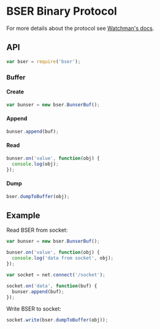 # BSER Binary Protocol

For more details about the protocol see [Watchman's docs](https://facebook.github.io/watchman/docs/bser.html).

## API

```js
var bser = require('bser');
```

### Buffer

#### Create

```js
var bunser = new bser.BunserBuf();
```

#### Append

```js
bunser.append(buf);
```

#### Read

```js
bunser.on('value', function(obj) {
  console.log(obj);
});
```

#### Dump

```js
bser.dumpToBuffer(obj);
```

## Example

Read BSER from socket:

```js
var bunser = new bser.BunserBuf();

bunser.on('value', function(obj) {
  console.log('data from socket', obj);		   
});

var socket = net.connect('/socket');

socket.on('data', function(buf) {
  bunser.append(buf);
});
```

Write BSER to socket:

```js
socket.write(bser.dumpToBuffer(obj));
```
